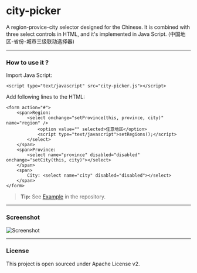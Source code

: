 city-picker
===========
A region-provice-city selector designed for the Chinese. It is combined with three select controls in HTML, and it's implemented in Java Script.
(中国地区-省份-城市三级联动选择器)

----------

### How to use it ?

Import Java Script:
```
<script type="text/javascript" src="city-picker.js"></script>
```

Add following lines to the HTML:
```
<form action="#">
    <span>Region: 
        <select onchange="setProvince(this, province, city)" name="region" />
    		<option value="" selected>任意地区</option>
    		<script type="text/javascript">setRegions();</script>
    	</select>
	</span>
	<span>Province: 
	    <select name="province" disabled="disabled" onchange="setCity(this, city)"></select>
	</span>
	<span>
		City: <select name="city" disabled="disabled"></select>
	</span>
</form>
```

> **Tip:** See [<i class="icon-share"></i> Example](https://github.com/zjhzxhz/city-picker/blob/master/example.html) in the repository.

----------

### Screenshot
![Screenshot][1]

----------

### License

This project is open sourced under Apache License v2.



  [1]: https://raw2.github.com/zjhzxhz/city-picker/master/screenshot.png